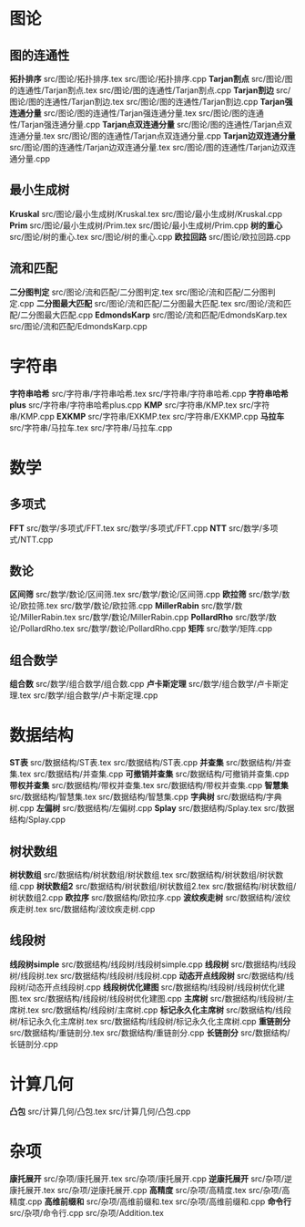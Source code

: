 # 图论

## 图的连通性

**拓扑排序**
src/图论/拓扑排序.tex
src/图论/拓扑排序.cpp
**Tarjan割点**
src/图论/图的连通性/Tarjan割点.tex
src/图论/图的连通性/Tarjan割点.cpp
**Tarjan割边**
src/图论/图的连通性/Tarjan割边.tex
src/图论/图的连通性/Tarjan割边.cpp
**Tarjan强连通分量**
src/图论/图的连通性/Tarjan强连通分量.tex
src/图论/图的连通性/Tarjan强连通分量.cpp
**Tarjan点双连通分量**
src/图论/图的连通性/Tarjan点双连通分量.tex
src/图论/图的连通性/Tarjan点双连通分量.cpp
**Tarjan边双连通分量**
src/图论/图的连通性/Tarjan边双连通分量.tex
src/图论/图的连通性/Tarjan边双连通分量.cpp

## 最小生成树

**Kruskal**
src/图论/最小生成树/Kruskal.tex
src/图论/最小生成树/Kruskal.cpp
**Prim**
src/图论/最小生成树/Prim.tex
src/图论/最小生成树/Prim.cpp
**树的重心**
src/图论/树的重心.tex
src/图论/树的重心.cpp
**欧拉回路**
src/图论/欧拉回路.cpp

## 流和匹配

**二分图判定**
src/图论/流和匹配/二分图判定.tex
src/图论/流和匹配/二分图判定.cpp
**二分图最大匹配**
src/图论/流和匹配/二分图最大匹配.tex
src/图论/流和匹配/二分图最大匹配.cpp
**EdmondsKarp**
src/图论/流和匹配/EdmondsKarp.tex
src/图论/流和匹配/EdmondsKarp.cpp

# 字符串

**字符串哈希**
src/字符串/字符串哈希.tex
src/字符串/字符串哈希.cpp
**字符串哈希plus**
src/字符串/字符串哈希plus.cpp
**KMP**
src/字符串/KMP.tex
src/字符串/KMP.cpp
**EXKMP**
src/字符串/EXKMP.tex
src/字符串/EXKMP.cpp
**马拉车**
src/字符串/马拉车.tex
src/字符串/马拉车.cpp

# 数学

## 多项式

**FFT**
src/数学/多项式/FFT.tex
src/数学/多项式/FFT.cpp
**NTT**
src/数学/多项式/NTT.cpp

## 数论

**区间筛**
src/数学/数论/区间筛.tex
src/数学/数论/区间筛.cpp
**欧拉筛**
src/数学/数论/欧拉筛.tex
src/数学/数论/欧拉筛.cpp
**MillerRabin**
src/数学/数论/MillerRabin.tex
src/数学/数论/MillerRabin.cpp
**PollardRho**
src/数学/数论/PollardRho.tex
src/数学/数论/PollardRho.cpp
**矩阵**
src/数学/矩阵.cpp

## 组合数学

**组合数**
src/数学/组合数学/组合数.cpp
**卢卡斯定理**
src/数学/组合数学/卢卡斯定理.tex
src/数学/组合数学/卢卡斯定理.cpp

# 数据结构

**ST表**
src/数据结构/ST表.tex
src/数据结构/ST表.cpp
**并查集**
src/数据结构/并查集.tex
src/数据结构/并查集.cpp
**可撤销并查集**
src/数据结构/可撤销并查集.cpp
**带权并查集**
src/数据结构/带权并查集.tex
src/数据结构/带权并查集.cpp
**智慧集**
src/数据结构/智慧集.tex
src/数据结构/智慧集.cpp
**字典树**
src/数据结构/字典树.cpp
**左偏树**
src/数据结构/左偏树.cpp
**Splay**
src/数据结构/Splay.tex
src/数据结构/Splay.cpp

## 树状数组

**树状数组**
src/数据结构/树状数组/树状数组.tex
src/数据结构/树状数组/树状数组.cpp
**树状数组2**
src/数据结构/树状数组/树状数组2.tex
src/数据结构/树状数组/树状数组2.cpp
**欧拉序**
src/数据结构/欧拉序.cpp
**波纹疾走树**
src/数据结构/波纹疾走树.tex
src/数据结构/波纹疾走树.cpp

## 线段树

**线段树simple**
src/数据结构/线段树/线段树simple.cpp
**线段树**
src/数据结构/线段树/线段树.tex
src/数据结构/线段树/线段树.cpp
**动态开点线段树**
src/数据结构/线段树/动态开点线段树.cpp
**线段树优化建图**
src/数据结构/线段树/线段树优化建图.tex
src/数据结构/线段树/线段树优化建图.cpp
**主席树**
src/数据结构/线段树/主席树.tex
src/数据结构/线段树/主席树.cpp
**标记永久化主席树**
src/数据结构/线段树/标记永久化主席树.tex
src/数据结构/线段树/标记永久化主席树.cpp
**重链剖分**
src/数据结构/重链剖分.tex
src/数据结构/重链剖分.cpp
**长链剖分**
src/数据结构/长链剖分.cpp

# 计算几何

**凸包**
src/计算几何/凸包.tex
src/计算几何/凸包.cpp

# 杂项

**康托展开**
src/杂项/康托展开.tex
src/杂项/康托展开.cpp
**逆康托展开**
src/杂项/逆康托展开.tex
src/杂项/逆康托展开.cpp
**高精度**
src/杂项/高精度.tex
src/杂项/高精度.cpp
**高维前缀和**
src/杂项/高维前缀和.tex
src/杂项/高维前缀和.cpp
**命令行**
src/杂项/命令行.cpp
src/杂项/Addition.tex
